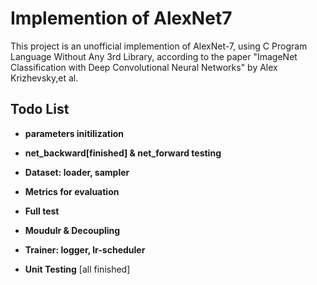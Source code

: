# Implemention of AlexNet7

This project is an unofficial implemention of AlexNet-7, using C Program Language Without Any 3rd Library, according to the paper "ImageNet Classification with Deep Convolutional Neural Networks" by Alex Krizhevsky,et al.

## Todo List

- **parameters initilization**

- **net_backward[finished] & net_forward testing**

- **Dataset: loader, sampler**

- **Metrics for evaluation**

- **Full test**

- **Moudulr & Decoupling**
- **Trainer: logger, lr-scheduler**
- **Unit Testing** [all finished] 

